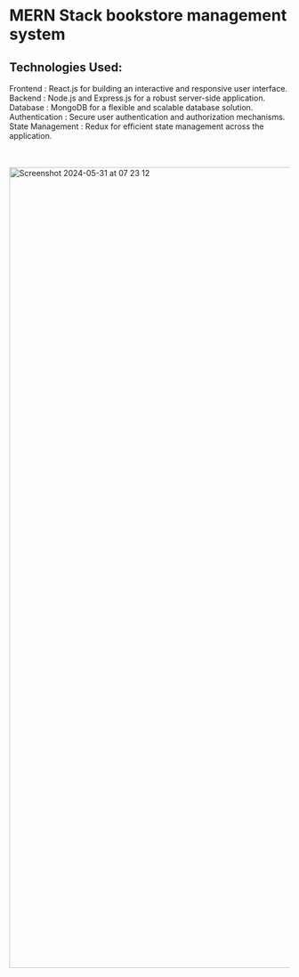 # MERN Stack bookstore management system

## Technologies Used:
Frontend : React.js for building an interactive and responsive user interface.<br/>
Backend : Node.js and Express.js for a robust server-side application.<br/>
Database : MongoDB for a flexible and scalable database solution.<br/>
Authentication : Secure user authentication and authorization mechanisms.<br/>
State Management : Redux for efficient state management across the application.<br/><br/><br/>




<img width="1440" alt="Screenshot 2024-05-31 at 07 23 12" src="https://github.com/Hiru1003/bookstore/assets/122656994/fbee79fc-819b-4d5b-885e-060bd6280efd">


